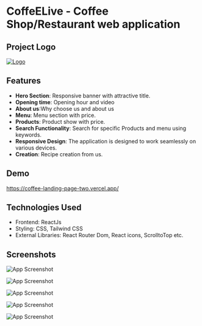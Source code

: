 
# CoffeELive - Coffee Shop/Restaurant web application


## Project Logo
[![Logo](https://i.ibb.co/Gspb6gr/logo.png)](https://coffee-landing-page-two.vercel.app/static/media/logo.a17a593c6dc185355206.png)


## Features

- **Hero Section**: Responsive banner with attractive title.
- **Opening time**: Opening hour and video
- **About us**:Why choose us and about us
- **Menu**: Menu section with price.
- **Products**: Product show with price.
- **Search Functionality**: Search for specific Products and menu using keywords.
- **Responsive Design**: The application is designed to work seamlessly on various devices.
- **Creation**: Recipe creation from us.

## Demo

https://coffee-landing-page-two.vercel.app/


## Technologies Used

- Frontend: ReactJs
- Styling: CSS, Tailwind CSS
- External Libraries: React Router Dom, React icons, ScrolltoTop etc.



## Screenshots


![App Screenshot](https://i.ibb.co.com/z89Sw1H/Screenshot-from-2025-01-12-15-07-29.png)

![App Screenshot](https://i.ibb.co.com/gFDQ0Zq/Screenshot-from-2025-01-12-15-07-43.png)

![App Screenshot](https://i.ibb.co.com/crW2rzK/Screenshot-from-2025-01-12-15-08-14.png)

![App Screenshot](https://i.ibb.co.com/r3sj5yw/Screenshot-from-2025-01-12-15-08-32.png)

![App Screenshot](https://i.ibb.co/pddh3Hy/Screenshot-from-2024-03-09-21-04-43.png)

